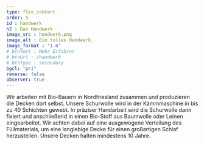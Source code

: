 ```yaml
---
type: flex_content
order: 5
id : handwerk
h2 : Das Handwerk
image_src : handwerk.png
image_alt : Ein tolles Handwerk.
image_format : "1.6"
# btnText : Mehr Erfahren
# btnUrl : /handwerk
# btnType : secondary
bgcl: "pri"
reverse: false
observer: true
---
```

Wir arbeiten mit Bio-Bauern in Nordfriesland zusammen und produzieren die Decken dort selbst. Unsere Schurwolle wird in der Kämmmaschine in bis zu 40 Schichten gewebt. In präziser Handarbeit wird die Schurwolle dann fixiert und anschließend in einen Bio-Stoff aus Baumwolle oder Leinen eingearbeitet. Wir achten dabei auf eine ausgewogene Verteilung des Füllmaterials, um eine langlebige Decke für einen großartigen Schlaf herzustellen. Unsere Decken halten mindestens 10 Jahre.